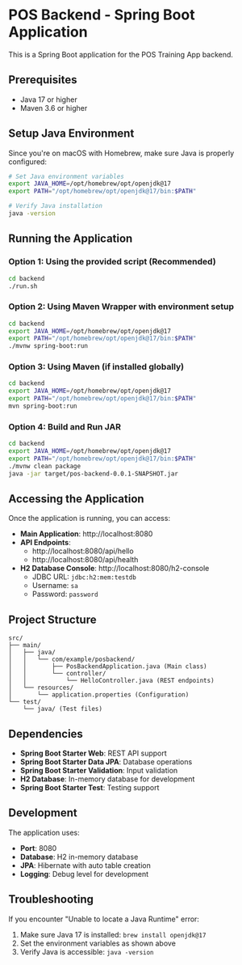 # POS Backend - Spring Boot Application

This is a Spring Boot application for the POS Training App backend.

## Prerequisites

- Java 17 or higher
- Maven 3.6 or higher

## Setup Java Environment

Since you're on macOS with Homebrew, make sure Java is properly configured:

```bash
# Set Java environment variables
export JAVA_HOME=/opt/homebrew/opt/openjdk@17
export PATH="/opt/homebrew/opt/openjdk@17/bin:$PATH"

# Verify Java installation
java -version
```

## Running the Application

### Option 1: Using the provided script (Recommended)
```bash
cd backend
./run.sh
```

### Option 2: Using Maven Wrapper with environment setup
```bash
cd backend
export JAVA_HOME=/opt/homebrew/opt/openjdk@17
export PATH="/opt/homebrew/opt/openjdk@17/bin:$PATH"
./mvnw spring-boot:run
```

### Option 3: Using Maven (if installed globally)
```bash
cd backend
export JAVA_HOME=/opt/homebrew/opt/openjdk@17
export PATH="/opt/homebrew/opt/openjdk@17/bin:$PATH"
mvn spring-boot:run
```

### Option 4: Build and Run JAR
```bash
cd backend
export JAVA_HOME=/opt/homebrew/opt/openjdk@17
export PATH="/opt/homebrew/opt/openjdk@17/bin:$PATH"
./mvnw clean package
java -jar target/pos-backend-0.0.1-SNAPSHOT.jar
```

## Accessing the Application

Once the application is running, you can access:

- **Main Application**: http://localhost:8080
- **API Endpoints**: 
  - http://localhost:8080/api/hello
  - http://localhost:8080/api/health
- **H2 Database Console**: http://localhost:8080/h2-console
  - JDBC URL: `jdbc:h2:mem:testdb`
  - Username: `sa`
  - Password: `password`

## Project Structure

```
src/
├── main/
│   ├── java/
│   │   └── com/example/posbackend/
│   │       ├── PosBackendApplication.java (Main class)
│   │       └── controller/
│   │           └── HelloController.java (REST endpoints)
│   └── resources/
│       └── application.properties (Configuration)
└── test/
    └── java/ (Test files)
```

## Dependencies

- **Spring Boot Starter Web**: REST API support
- **Spring Boot Starter Data JPA**: Database operations
- **Spring Boot Starter Validation**: Input validation
- **H2 Database**: In-memory database for development
- **Spring Boot Starter Test**: Testing support

## Development

The application uses:
- **Port**: 8080
- **Database**: H2 in-memory database
- **JPA**: Hibernate with auto table creation
- **Logging**: Debug level for development

## Troubleshooting

If you encounter "Unable to locate a Java Runtime" error:
1. Make sure Java 17 is installed: `brew install openjdk@17`
2. Set the environment variables as shown above
3. Verify Java is accessible: `java -version` 